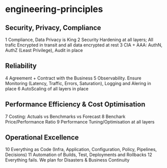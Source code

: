 # engineering-principles

## Security, Privacy, Compliance
1 Compliance, Data Privacy is King
2 Security Hardening at all layers; All trafic Encrypted in transit and all data encrypted at rest
3 CIA + AAA: AuthN, AuthZ (Least Privilege), Audit in place

## Reliability
4 Agreement + Contract with the Business
5 Observability. Ensure Monitoring (Latency, Traffic, Errors, Saturation), Logging and Alering in place
6 AutoScaling of all layers in place

## Performance Efficiency & Cost Optimisation
7 Costing: Actuals vs Benchmarks vs Forecast
8 Benchark Price/Performance Ratio
9 Performance Tuning/Optimisation at all layers

## Operational Excellence
10 Everything as Code (Infra, Application, Configuration, Policy, Pipelines, Decisions)
11 Automation of Builds, Test, Deployments and Rollbacks
12 Everything fails. We plan for Disasters & Business Continuity
